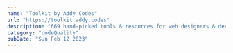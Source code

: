 ```yaml
---
name: "Toolkit by Addy Codes"
url: "https://toolkit.addy.codes"
description: "669 hand-picked tools & resources for web designers & developers."
category: "codeQuality"
pubDate: "Sun Feb 12 2023"
---
```

